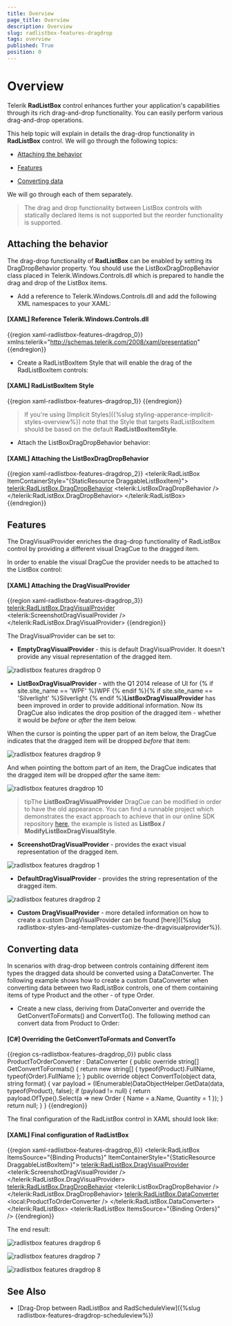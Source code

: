 ```yaml
---
title: Overview
page_title: Overview
description: Overview
slug: radlistbox-features-dragdrop
tags: overview
published: True
position: 0
---
```


# Overview

Telerik __RadListBox__ control enhances further your application's capabilities through its rich drag-and-drop functionality. You can easily perform various drag-and-drop operations.      

This help topic will explain in details the drag-drop functionality in __RadListBox__ control. We will go through the following topics:      

* [Attaching the behavior](#attaching-the-behavior)

* [Features](#features)

* [Converting data](#converting-data)

We will go through each of them separately.

>The drag and drop functionality between ListBox controls with statically declared items is not supported but the reorder functionality is supported.        

## Attaching the behavior

The drag-drop functionality of __RadListBox__ can be enabled by setting its DragDropBehavior property. You should use the ListBoxDragDropBehavior class placed in Telerik.Windows.Controls.dll which is prepared to handle the drag and drop of the ListBox items.        

* Add a reference to Telerik.Windows.Controls.dll and add the following XML namespaces to your XAML:

#### __[XAML]  Reference Telerik.Windows.Controls.dll__

{{region xaml-radlistbox-features-dragdrop_0}}
	xmlns:telerik="http://schemas.telerik.com/2008/xaml/presentation"
{{endregion}}

* Create a RadListBoxItem Style that will enable the drag of the RadListBoxItem controls:

#### __[XAML]  RadListBoxItem Style__

{{region xaml-radlistbox-features-dragdrop_1}}
	<Style x:Key="DraggableListBoxItem" TargetType="telerik:RadListBoxItem">
	    <Setter Property="telerik:DragDropManager.AllowCapturedDrag" Value="True" />
	</Style>
{{endregion}}

>If you're using [Implicit Styles]({%slug styling-apperance-implicit-styles-overview%}) note that the Style that targets RadListBoxItem should be based on the default __RadListBoxItemStyle__.

* Attach the ListBoxDragDropBehavior behavior:

#### __[XAML]  Attaching the ListBoxDragDropBehavior__

{{region xaml-radlistbox-features-dragdrop_2}}
	<telerik:RadListBox ItemContainerStyle="{StaticResource DraggableListBoxItem}">
	    <telerik:RadListBox.DragDropBehavior>
	        <telerik:ListBoxDragDropBehavior />
	    </telerik:RadListBox.DragDropBehavior>
	</telerik:RadListBox>
{{endregion}}

## Features

The DragVisualProvider enriches the drag-drop functionality of RadListBox control by providing a different visual DragCue to the dragged item.

In order to enable the visual DragCue the provider needs to be attached to the ListBox control:        

#### __[XAML]  Attaching the DragVisualProvider__

{{region xaml-radlistbox-features-dragdrop_3}}
	<telerik:RadListBox.DragVisualProvider>
	    <telerik:ScreenshotDragVisualProvider />
	</telerik:RadListBox.DragVisualProvider>
{{endregion}}

The DragVisualProvider can be set to:

* __EmptyDragVisualProvider__ - this is default DragVisualProvider. It doesn't provide any visual representation of the dragged item.

![radlistbox features dragdrop 0](images/radlistbox_features_dragdrop_0.png)

* __ListBoxDragVisualProvider__ - with the Q1 2014 release of UI for {% if site.site_name == 'WPF' %}WPF {% endif %}{% if site.site_name == 'Silverlight' %}Silverlight {% endif %}__ListBoxDragVisualProvider__ has been improved in order to provide additional information. Now its DragCue also indicates the drop position of the dragged item - whether it would be *before* or *after* the item below.

When the cursor is pointing the upper part of an item below, the DragCue indicates that the dragged item will be dropped *before* that item:

![radlistbox features dragdrop 9](images/radlistbox_features_dragdrop_9.png)

And when pointing the bottom part of an item, the DragCue indicates that the dragged item will be dropped *after* the same item:

![radlistbox features dragdrop 10](images/radlistbox_features_dragdrop_10.png)

>tipThe __ListBoxDragVisualProvider__ DragCue can be modified in order to have the old appearance. You can find a runnable project which demonstrates the exact approach to achieve that in our online SDK repository [here](https://github.com/telerik/xaml-sdk), the example is listed as __ListBox / ModifyListBoxDragVisualStyle__.              

* __ScreenshotDragVisualProvider__ - provides the exact visual representation of the dragged item.

![radlistbox features dragdrop 1](images/radlistbox_features_dragdrop_1.png)

* __DefaultDragVisualProvider__ - provides the string representation of the dragged item.

![radlistbox features dragdrop 2](images/radlistbox_features_dragdrop_2.png)

* __Custom DragVisualProvider__ - more detailed information on how to create a custom DragVisualProvider can be found [here]({%slug radlistbox-styles-and-templates-customize-the-dragvisualprovider%}).            

## Converting data

In scenarios with drag-drop between controls containing different item types the dragged data should be converted using a DataConverter. The following example shows how to create a custom DataConverter when converting data between two RadListBox controls, one of them containing items of type Product and the other - of type Order.

* Create a new class, deriving from DataConverter and override the GetConvertToFormats() and ConvertTo(). The following method can convert data from Product to Order:

#### __[C#]  Overriding the GetConvertToFormats and ConvertTo__

{{region cs-radlistbox-features-dragdrop_0}}
	public class ProductToOrderConverter : DataConverter
	{
	    public override string[] GetConvertToFormats()
	    {
	        return new string[] { typeof(Product).FullName, typeof(Order).FullName };
	    }
	    public override object ConvertTo(object data, string format)
	    {
	        var payload = (IEnumerable)DataObjectHelper.GetData(data, typeof(Product), false);
	        if (payload != null)
	        {
	            return payload.OfType<Product>().Select(a => new Order
	            {
	                Name = a.Name,
	                Quantity = 1
	            });
	        }
	        return null;
	    }
	}
{{endregion}}

The final configuration of the RadListBox control in XAML should look like:

#### __[XAML]  Final configuration of RadListBox__

{{region xaml-radlistbox-features-dragdrop_6}}
	<telerik:RadListBox ItemsSource="{Binding Products}" ItemContainerStyle="{StaticResource DraggableListBoxItem}">
	    <telerik:RadListBox.DragVisualProvider>
	        <telerik:ScreenshotDragVisualProvider />
	    </telerik:RadListBox.DragVisualProvider>
	    <telerik:RadListBox.DragDropBehavior>
	        <telerik:ListBoxDragDropBehavior />
	    </telerik:RadListBox.DragDropBehavior>
	    <telerik:RadListBox.DataConverter>
	        <local:ProductToOrderConverter />
	    </telerik:RadListBox.DataConverter>
	</telerik:RadListBox>
	<telerik:RadListBox ItemsSource="{Binding Orders}" />
{{endregion}}

The end result:

![radlistbox features dragdrop 6](images/radlistbox_features_dragdrop_6.png)

![radlistbox features dragdrop 7](images/radlistbox_features_dragdrop_7.png)

![radlistbox features dragdrop 8](images/radlistbox_features_dragdrop_8.png)

## See Also

 * [Drag-Drop between RadListBox and RadScheduleView]({%slug radlistbox-features-dragdrop-scheduleview%})
